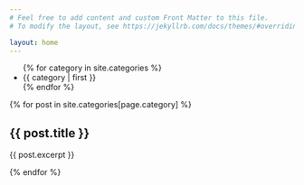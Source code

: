```yaml
---
# Feel free to add content and custom Front Matter to this file.
# To modify the layout, see https://jekyllrb.com/docs/themes/#overriding-theme-defaults

layout: home
---
```

<ul>
  {% for category in site.categories %}
    <li>{{ category | first }}</li>
  {% endfor %}
</ul>

{% for post in site.categories[page.category] %}
  <h2>{{ post.title }}</h2>
  <p>{{ post.excerpt }}</p>
{% endfor %}
